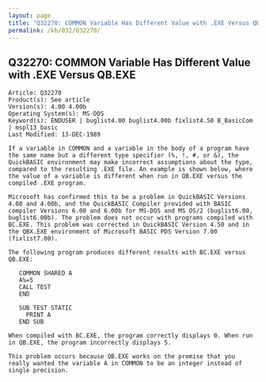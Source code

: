 ```yaml
---
layout: page
title: "Q32270: COMMON Variable Has Different Value with .EXE Versus QB.EXE"
permalink: /kb/032/Q32270/
---
```


## Q32270: COMMON Variable Has Different Value with .EXE Versus QB.EXE

	Article: Q32270
	Product(s): See article
	Version(s): 4.00 4.00b
	Operating System(s): MS-DOS
	Keyword(s): ENDUSER | buglist4.00 buglist4.00b fixlist4.50 B_BasicCom | mspl13_basic
	Last Modified: 13-DEC-1989
	
	If a variable in COMMON and a variable in the body of a program have
	the same name but a different type specifier (%, !, #, or &), the
	QuickBASIC environment may make incorrect assumptions about the type,
	compared to the resulting .EXE file. An example is shown below, where
	the value of a variable is different when run in QB.EXE versus the
	compiled .EXE program.
	
	Microsoft has confirmed this to be a problem in QuickBASIC Versions
	4.00 and 4.00b, and the QuickBASIC Compiler provided with BASIC
	compiler Versions 6.00 and 6.00b for MS-DOS and MS OS/2 (buglist6.00,
	buglist6.00b). The problem does not occur with programs compiled with
	BC.EXE. This problem was corrected in QuickBASIC Version 4.50 and in
	the QBX.EXE environment of Microsoft BASIC PDS Version 7.00
	(fixlist7.00).
	
	The following program produces different results with BC.EXE versus
	QB.EXE:
	
	   COMMON SHARED A
	   A%=5
	   CALL TEST
	   END
	
	   SUB TEST STATIC
	     PRINT A
	   END SUB
	
	When compiled with BC.EXE, the program correctly displays 0. When run
	in QB.EXE, the program incorrectly displays 5.
	
	This problem occurs because QB.EXE works on the premise that you
	really wanted the variable A in COMMON to be an integer instead of
	single precision.
